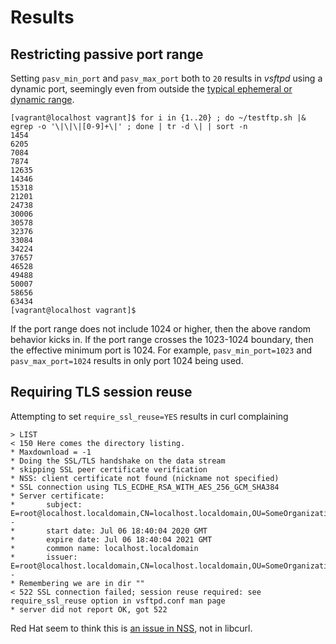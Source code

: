 # Results


## Restricting passive port range

Setting `pasv_min_port` and `pasv_max_port` both to `20` results in _vsftpd_ using a dynamic port, seemingly even from outside the [typical ephemeral or dynamic range](https://en.wikipedia.org/wiki/Ephemeral_port#Range).

```
[vagrant@localhost vagrant]$ for i in {1..20} ; do ~/testftp.sh |& egrep -o '\|\|\|[0-9]+\|' ; done | tr -d \| | sort -n
1454
6205
7084
7874
12635
14346
15318
21201
24738
30006
30578
32376
33084
34224
37657
46528
49488
50007
58656
63434
[vagrant@localhost vagrant]$
```

If the port range does not include 1024 or higher, then the above random behavior kicks in. If the port range crosses the 1023-1024 boundary, then the effective minimum port is 1024. For example, `pasv_min_port=1023` and `pasv_max_port=1024` results in only port 1024 being used.


## Requiring TLS session reuse

Attempting to set `require_ssl_reuse=YES` results in curl complaining

```
> LIST
< 150 Here comes the directory listing.
* Maxdownload = -1
* Doing the SSL/TLS handshake on the data stream
* skipping SSL peer certificate verification
* NSS: client certificate not found (nickname not specified)
* SSL connection using TLS_ECDHE_RSA_WITH_AES_256_GCM_SHA384
* Server certificate:
*       subject: E=root@localhost.localdomain,CN=localhost.localdomain,OU=SomeOrganizationalUnit,O=SomeOrganization,L=SomeCity,ST=SomeState,C=--
*       start date: Jul 06 18:40:04 2020 GMT
*       expire date: Jul 06 18:40:04 2021 GMT
*       common name: localhost.localdomain
*       issuer: E=root@localhost.localdomain,CN=localhost.localdomain,OU=SomeOrganizationalUnit,O=SomeOrganization,L=SomeCity,ST=SomeState,C=--
* Remembering we are in dir ""
< 522 SSL connection failed; session reuse required: see require_ssl_reuse option in vsftpd.conf man page
* server did not report OK, got 522
```

Red Hat seem to think this is [an issue in NSS](https://bugzilla.redhat.com/show_bug.cgi?id=1552927), not in libcurl.
